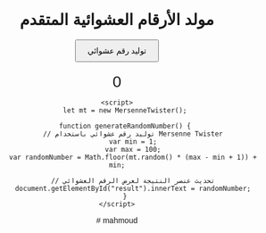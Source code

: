 <!DOCTYPE html>
<html lang="ar">
<head>
    <meta charset="UTF-8">
    <meta name="viewport" content="width=device-width, initial-scale=1.0">
    <title>مولد الأرقام العشوائية المتقدم</title>
    <style>
        body {
            font-family: Arial, sans-serif;
            text-align: center;
            margin-top: 50px;
        }
        #result {
            font-size: 2em;
            margin-top: 20px;
        }
        button {
            padding: 10px 20px;
            font-size: 1em;
        }
    </style>
    <script src="https://cdnjs.cloudflare.com/ajax/libs/mersenne-twister/1.1.0/mt.min.js"></script>
</head>
<body>
    <h1>مولد الأرقام العشوائية المتقدم</h1>
    <button onclick="generateRandomN![1722798654919813610270792671068](https://github.com/user-attachments/assets/bf58377f-7b93-43b2-84c0-6d04a3972c20)
umber()">توليد رقم عشوائي</button>
    <div id="result">0</div>

    <script>
        let mt = new MersenneTwister();

        function generateRandomNumber() {
            // توليد رقم عشوائي باستخدام Mersenne Twister
            var min = 1;
            var max = 100;
            var randomNumber = Math.floor(mt.random() * (max - min + 1)) + min;

            // تحديث عنصر النتيجة لعرض الرقم العشوائي
            document.getElementById("result").innerText = randomNumber;
        }
    </script>
</body>
</html># mahmoud
